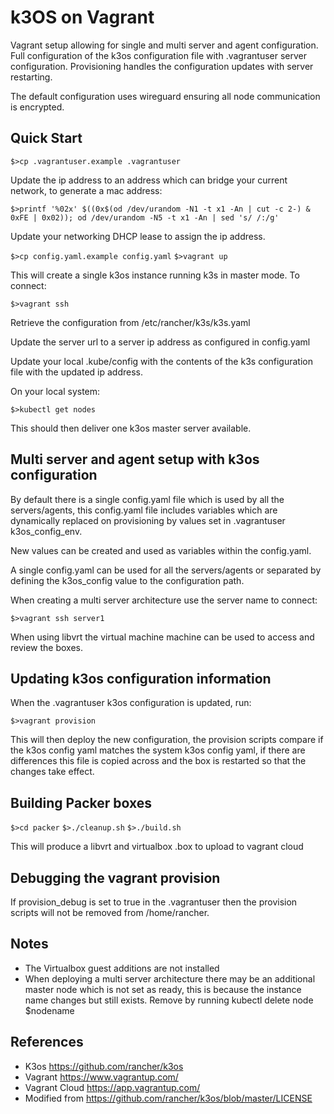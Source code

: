 # k3OS on Vagrant

Vagrant setup allowing for single and multi server and agent configuration. Full configuration of the k3os configuration file with .vagrantuser server configuration. Provisioning handles the configuration updates with server restarting.

The default configuration uses wireguard ensuring all node communication is encrypted.

## Quick Start

`$>cp .vagrantuser.example .vagrantuser`

Update the ip address to an address which can bridge your current network, to generate a mac address:

`$>printf '%02x' $((0x$(od /dev/urandom -N1 -t x1 -An | cut -c 2-) & 0xFE | 0x02)); od /dev/urandom -N5 -t x1 -An | sed 's/ /:/g'`

Update your networking DHCP lease to assign the ip address.

`$>cp config.yaml.example config.yaml`
`$>vagrant up`

This will create a single k3os instance running k3s in master mode. To connect:

`$>vagrant ssh`

Retrieve the configuration from /etc/rancher/k3s/k3s.yaml

Update the server url to a server ip address as configured in config.yaml

Update your local .kube/config with the contents of the k3s configuration file with the updated ip address.

On your local system:

`$>kubectl get nodes`

This should then deliver one k3os master server available.

## Multi server and agent setup with k3os configuration

By default there is a single config.yaml file which is used by all the servers/agents, this config.yaml file includes variables which are dynamically replaced on provisioning by values set in .vagrantuser k3os_config_env.

New values can be created and used as variables within the config.yaml.

A single config.yaml can be used for all the servers/agents or separated by defining the k3os_config value to the configuration path.

When creating a multi server architecture use the server name to connect:

`$>vagrant ssh server1`

When using libvrt the virtual machine machine can be used to access and review the boxes.

## Updating k3os configuration information

When the .vagrantuser k3os configuration is updated, run:

`$>vagrant provision`

This will then deploy the new configuration, the provision scripts compare if the k3os config yaml matches the system k3os config yaml, if there are differences this file is copied across and the box is restarted so that the changes take effect.

## Building Packer boxes

`$>cd packer`
`$>./cleanup.sh`
`$>./build.sh`

This will produce a libvrt and virtualbox .box to upload to vagrant cloud

## Debugging the vagrant provision

If provision_debug is set to true in the .vagrantuser then the provision scripts will not be removed from /home/rancher.

## Notes

 - The Virtualbox guest additions are not installed
 - When deploying a multi server architecture there may be an additional master node which is not set as ready, this is because the instance name changes but still exists. Remove by running kubectl delete node $nodename

## References

 - K3os https://github.com/rancher/k3os
 - Vagrant https://www.vagrantup.com/
 - Vagrant Cloud https://app.vagrantup.com/
 - Modified from https://github.com/rancher/k3os/blob/master/LICENSE